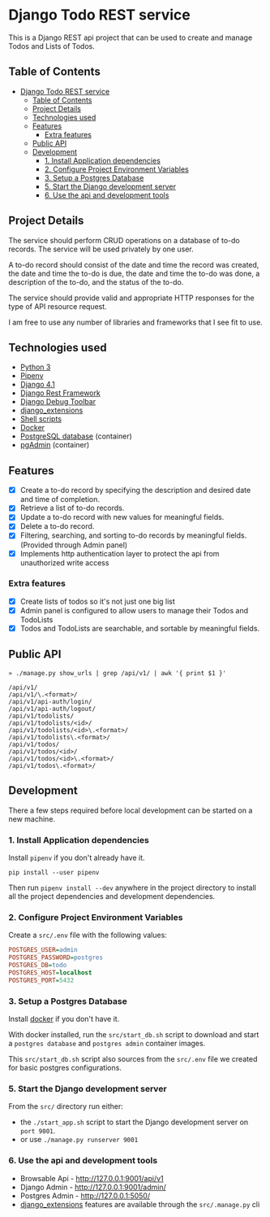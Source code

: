 # Django Todo REST service

This is a Django REST api project that can be used to create and manage Todos and Lists of Todos.

## Table of Contents

- [Django Todo REST service](#django-todo-rest-service)
  - [Table of Contents](#table-of-contents)
  - [Project Details](#project-details)
  - [Technologies used](#technologies-used)
  - [Features](#features)
    - [Extra features](#extra-features)
  - [Public API](#public-api)
  - [Development](#development)
    - [1. Install Application dependencies](#1-install-application-dependencies)
    - [2. Configure Project Environment Variables](#2-configure-project-environment-variables)
    - [3. Setup a Postgres Database](#3-setup-a-postgres-database)
    - [5. Start the Django development server](#5-start-the-django-development-server)
    - [6. Use the api and development tools](#6-use-the-api-and-development-tools)

## Project Details
The service should perform CRUD operations on a database of to-do records. The service will be used privately by one user.

A to-do record should consist of the date and time the record was created, the date and time the to-do is due, the date and time the to-do was done, a description of the to-do, and the status of the to-do.

The service should provide valid and appropriate HTTP responses for the type of API resource request.

I am free to use any number of libraries and frameworks that I see fit to use.

## Technologies used

- [Python 3](https://docs.python.org/3/index.html)
- [Pipenv](https://pipenv.pypa.io/en/latest/)
- [Django 4.1](https://docs.djangoproject.com/en/4.1/)
- [Django Rest Framework](https://www.django-rest-framework.org/)
- [Django Debug Toolbar](https://github.com/jazzband/django-debug-toolbar)
- [django_extensions](https://django-extensions.readthedocs.io/en/latest/)
- [Shell scripts](https://en.wikipedia.org/wiki/Shell_script)
- [Docker](https://docs.docker.com/)
- [PostgreSQL database](https://www.postgresql.org/) (container)
- [pgAdmin](https://www.pgadmin.org/) (container)


## Features

- [x] Create a to-do record by specifying the description and desired date and time of completion.
- [x] Retrieve a list of to-do records.
- [x] Update a to-do record with new values for meaningful fields.
- [x] Delete a to-do record.
- [x] Filtering, searching, and sorting to-do records by meaningful fields. (Provided through Admin panel)
- [x] Implements http authentication layer to protect the api from unauthorized write access

### Extra features

- [x] Create lists of todos so it's not just one big list
- [x] Admin panel is configured to allow users to manage their Todos and TodoLists 
- [x] Todos and TodoLists are searchable, and sortable by meaningful fields.

## Public API

```shell
» ./manage.py show_urls | grep /api/v1/ | awk '{ print $1 }'

/api/v1/
/api/v1/\.<format>/
/api/v1/api-auth/login/
/api/v1/api-auth/logout/
/api/v1/todolists/
/api/v1/todolists/<id>/
/api/v1/todolists/<id>\.<format>/
/api/v1/todolists\.<format>/
/api/v1/todos/
/api/v1/todos/<id>/
/api/v1/todos/<id>\.<format>/
/api/v1/todos\.<format>/
```

## Development

There a few steps required before local development can be started on a new machine.

### 1. Install Application dependencies

Install `pipenv` if you don't already have it.
```shell
pip install --user pipenv
```

Then run `pipenv install --dev` anywhere in the project directory to install all the project dependencies and development dependencies.

### 2. Configure Project Environment Variables

Create a `src/.env` file with the following values:

```ini
POSTGRES_USER=admin
POSTGRES_PASSWORD=postgres
POSTGRES_DB=todo
POSTGRES_HOST=localhost
POSTGRES_PORT=5432
```

### 3. Setup a Postgres Database

Install [docker](https://docs.docker.com/get-docker/) if you don't have it.

With docker installed, run the `src/start_db.sh` script to download and start a `postgres database` and `postgres admin` container images. 

This `src/start_db.sh` script also sources from the `src/.env` file we created for basic postgres configurations.

### 5. Start the Django development server

From the `src/` directory run either:
- the `./start_app.sh` script to start the Django development server on `port 9001`.
- or use `./manage.py runserver 9001`

### 6. Use the api and development tools

- Browsable Api - http://127.0.0.1:9001/api/v1
- Django Admin - http://127.0.0.1:9001/admin/
- Postgres Admin - http://127.0.0.1:5050/
- [django_extensions](https://django-extensions.readthedocs.io/en/latest/) features are available through the `src/.manage.py` cli
